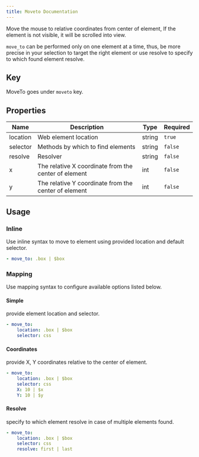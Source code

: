 ```yaml
---
title: Moveto Documentation
---
```


Move the mouse to relative coordinates from center of element, If the element is not visible, it will be scrolled into view.

 `move_to`  can be performed only on one element at a time, thus, be more precise in your selection to target the right element or use resolve to specify to which found element resolve.
## Key

MoveTo goes under `moveto` key.

## Properties

Name|Description|Type|Required
---|---|---|---
location|Web element location|string|`true`
selector|Methods by which to find elements|string|`false`
resolve|Resolver|string|`false`
x|The relative X coordinate from the center of element|int|`false`
y|The relative Y coordinate from the center of element|int|`false`

## Usage

### Inline

Use inline syntax to move to element using provided location and default selector.
```yaml
- move_to: .box | $box
```

### Mapping

Use mapping syntax to configure available options listed below.
#### Simple

provide element location and selector.
```yaml
- move_to:
    location: .box | $box
    selector: css

```

#### Coordinates

provide X, Y coordinates relative to the center of element.
```yaml
- move_to:
    location: .box | $box
    selector: css
    X: 10 | $x
    Y: 10 | $y

```

#### Resolve

specify to which element resolve in case of multiple elements found.
```yaml
- move_to:
    location: .box | $box
    selector: css
    resolve: first | last

```
